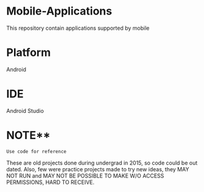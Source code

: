 # Mobile-Applications
This repository contain applications supported by mobile

# Platform
Android

# IDE
Android Studio

# NOTE**
```
Use code for reference
```
These are old projects done during undergrad in 2015, so code could be out dated. Also, few were practice projects made to try new ideas, they MAY NOT RUN and MAY NOT BE POSSIBLE TO MAKE W/O ACCESS PERMISSIONS, HARD TO RECEIVE.
